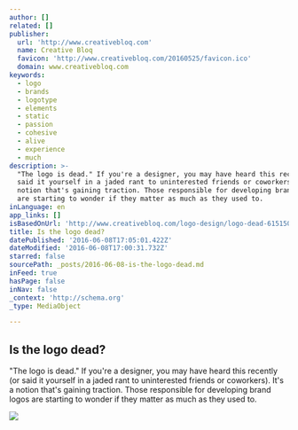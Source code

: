 ```yaml
---
author: []
related: []
publisher:
  url: 'http://www.creativebloq.com'
  name: Creative Bloq
  favicon: 'http://www.creativebloq.com/20160525/favicon.ico'
  domain: www.creativebloq.com
keywords:
  - logo
  - brands
  - logotype
  - elements
  - static
  - passion
  - cohesive
  - alive
  - experience
  - much
description: >-
  "The logo is dead." If you're a designer, you may have heard this recently (or
  said it yourself in a jaded rant to uninterested friends or coworkers). It's a
  notion that's gaining traction. Those responsible for developing brand logos
  are starting to wonder if they matter as much as they used to.
inLanguage: en
app_links: []
isBasedOnUrl: 'http://www.creativebloq.com/logo-design/logo-dead-61515074'
title: Is the logo dead?
datePublished: '2016-06-08T17:05:01.422Z'
dateModified: '2016-06-08T17:00:31.732Z'
starred: false
sourcePath: _posts/2016-06-08-is-the-logo-dead.md
inFeed: true
hasPage: false
inNav: false
_context: 'http://schema.org'
_type: MediaObject

---
```

<article style=""><h1>Is the logo dead?</h1><p>"The logo is dead." If you're a designer, you may have heard this recently (or said it yourself in a jaded rant to uninterested friends or coworkers). It's a notion that's gaining traction. Those responsible for developing brand logos are starting to wonder if they matter as much as they used to.</p><img src="http://media.creativebloq.futurecdn.net/sites/creativebloq.com/files/articles/article/2015/06/logodead.jpg" /></article>